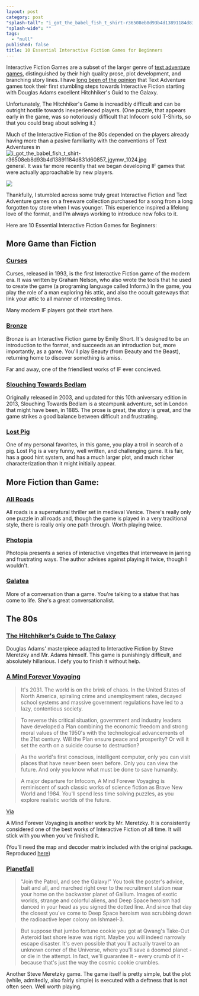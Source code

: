 ```yaml
---
layout: post
category: post
"splash-tall": "i_got_the_babel_fish_t_shirt-r36508eb8d93b4d13891184d831d60857_jgymw_1024.jpg"
"splash-wide": ""
tags: 
  - "null"
published: false
title: 10 Essential Interactive Fiction Games for Beginners
---
```



Interactive Fiction Games are a subset of the larger genre of [text adventure games](http://ajroach42.github.io/text-adventures-for-casual-gamers-infocom-inform-tads/), distinguished by their high quality prose, plot development, and branching story lines. I have [long been of the opinion](http://analogrevolution.com/hitchhikers-guide-galaxy-30th-anniversary-game/) that Text Adventure games took their first stumbling steps towards Interactive Fiction starting with Douglas Adams excellent Hitchhiker's Guid to the Galaxy. 

Unfortunately, The Hitchhiker's Game is increadibly difficult and can be outright hostile towards inexperienced players. (One puzzle, that appears early in the game, was so notoriously difficult that Infocom sold T-Shirts, so that you could brag about solving it.) 

Much of the Interactive Fiction of the 80s depended on the players already having more than a pasive familiarity with the conventions of Text Adventures in![i_got_the_babel_fish_t_shirt-r36508eb8d93b4d13891184d831d60857_jgymw_1024.jpg]({{site.baseurl}}/images/i_got_the_babel_fish_t_shirt-r36508eb8d93b4d13891184d831d60857_jgymw_1024.jpg)
 general. It was far more recently that we began developing IF games that were actually approachable by new players. 

![]({{site.baseurl}}/images/i_got_the_babel_fish_t_shirt-r36508eb8d93b4d13891184d831d60857_jgymw_1024.jpg)

Thankfully, I stumbled across some truly great Interactive Fiction and Text Adventure games on a freeware collection purchased for a song from a long forgotten toy store when I was younger. This experience inspired a lifelong love of the format, and I'm always working to introduce new folks to it. 

Here are 10 Essential Interactive Fiction Games for Beginners: 

## More Game than Fiction

### [Curses](http://iplayif.com/?story=http%3A%2F%2Fwww.ifarchive.org%2Fif-archive%2Fgames%2Fzcode%2Fcurses.z5) 
Curses, released in 1993, is the first Interactive Fiction game of the modern era. It was written by Graham Nelson, who also wrote the tools that he used to create the game (a programing language called Inform.) In the game, you play the role of a man exploring his attic, and also the occult gateways that link your attic to all manner of interesting times. 

Many modern IF players got their start here. 

### [Bronze](http://iplayif.com/?story=http%3A%2F%2Fwww.ifarchive.org%2Fif-archive%2Fgames%2Fzcode%2FBronze.zblorb) 
Bronze is an Interactive Fiction game by Emily Short. It's designed to be an introduction to the format, and succeeds as an introduction but, more importantly, as a game. You'll play Beauty (from Beauty and the Beast), returning home to discover something is amiss. 

Far and away, one of the friendliest works of IF ever concieved. 

### [Slouching Towards Bedlam](http://iplayif.com/?story=http://www.peccable.com/if/slouching-10/src/Slouching%20Towards%20Bedlam.gblorb)
Originally released in 2003, and updated for this 10th aniversary edition in 2013, Slouching Towards Bedlam is a steampunk adventure, set in London that might have been, in 1885. The prose is great, the story is great, and the game strikes a good balance between difficult and frustrating.

### [Lost Pig](http://iplayif.com/?story=http://mirror.ifarchive.org/if-archive/games/zcode/LostPig.z8)

One of my personal favorites, in this game, you play a troll in search of a pig. Lost Pig is a very funny, well written, and challenging game. It is fair, has a good hint system, and has a much larger plot, and much richer characterization than it might initially appear.

## More Fiction than Game: 
### [All Roads](http://iplayif.com/?story=http%3A%2F%2Fwww.ifarchive.org%2Fif-archive%2Fgames%2Fzcode%2FAllRoads.z5)

All roads is a supernatural thriller set in medieval Venice. There's really only one puzzle in all roads and, though the game is played in a very traditional style, there is really only one path through. Worth playing twice. 

### [Photopia](http://iplayif.com/?story=http://parchment.toolness.com/if-archive/games/zcode/photopia.z5.js)

Photopia presents a series of interactive vingettes that interweave in jarring and frustrating ways. The author advises against playing it twice, though I wouldn't. 

### [Galatea](http://iplayif.com/?story=http://parchment.toolness.com/if-archive/games/zcode/Galatea.zblorb.js)

More of a conversation than a game. You're talking to a statue that has come to life. She's a great conversationalist. 


## The 80s

### [The Hitchhiker's Guide to The Galaxy](http://iplayif.com/?story=http://labs.toolness.com/parchment/infocom/hitchhik.z5)
Douglas Adams' masterpiece adapted to Interactive Fiction by Steve Meretzky and Mr. Adams himself. This game is punishingly difficult, and absolutely hillarious. I defy you to finish it without help. 

### [A Mind Forever Voyaging](http://iplayif.com?story=http://ajroach42.github.io/images/amfv.z5) 

>It's 2031. The world is on the brink of chaos. In the United States of North America, spiraling crime and unemployment rates, decayed school systems and massive government regulations have led to a lazy, contentious society. 

>To reverse this critical situation, government and industry leaders have developed a Plan combining the economic freedom and strong moral values of the 1950's with the technological advancements of the 21st century. Will the Plan ensure peace and prosperity? Or will it set the earth on a suicide course to destruction? 

>As the world's first conscious, intelligent computer, only you can visit places that have never been seen before. Only you can view the future. And only you know what must be done to save humanity. 

>A major departure for Infocom, A Mind Forever Voyaging is reminiscent of such classic works of science fiction as Brave New World and 1984. You'll spend less time solving puzzles, as you explore realistic worlds of the future. 

[Via](http://ifdb.tads.org/viewgame?id=4h62dvooeg9ajtfa)

A Mind Forever Voyaging is another work by Mr. Meretzky. It is consistently considered one of the best works of Interactive Fiction of all time. It will stick with you when you've finished it. 

(You'll need the map and decoder matrix included with the original package. Reproduced [here](http://infocom.elsewhere.org/gallery/amfv/amfv.html))  

### [Planetfall](http://iplayif.com?story=http://ajroach42.github.io/images/planetfall.z5) 

>"Join the Patrol, and see the Galaxy!" You took the poster's advice, bait and all, and marched right over to the recruitment station near your home on the backwater planet of Gallium. Images of exotic worlds, strange and colorful aliens, and Deep Space heroism had danced in your head as you signed the dotted line. And since that day the closest you've come to Deep Space heroism was scrubbing down the radioactive leper colony on Ishmael-3. 

>But suppose that jumbo fortune cookie you got at Qwang's Take-Out Asteroid last shore leave was right. Maybe you will indeed narrowly escape disaster. It's even possible that you'll actually travel to an unknown corner of the Universe, where you'll save a doomed planet - or die in the attempt. In fact, we'll guarantee it - every crumb of it - because that's just the way the cosmic cookie crumbles. 

Another Steve Meretzky game. The game itself is pretty simple, but the plot (while, admitedly, also fairly simple) is executed with a deftness that is not often seen. Well worth playing.
